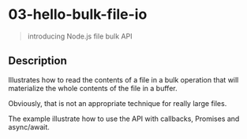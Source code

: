 # 03-hello-bulk-file-io
> introducing Node.js file bulk API

## Description
Illustrates how to read the contents of a file in a bulk operation that will materialize the whole contents of the file in a buffer.

Obviously, that is not an appropriate technique for really large files.

The example illustrate how to use the API with callbacks, Promises and async/await.